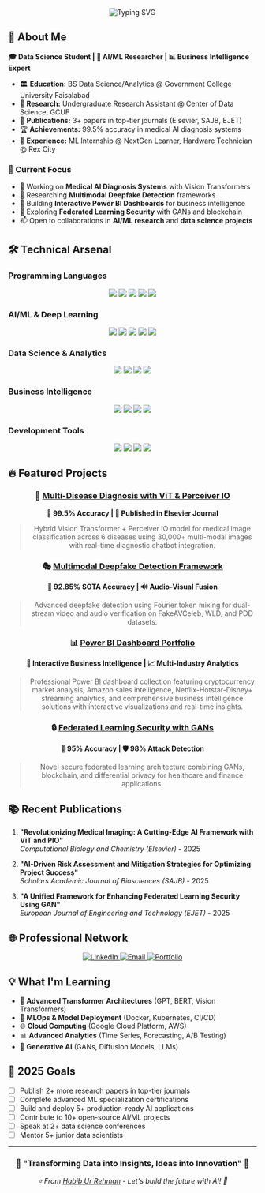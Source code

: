 <div align="center">
  <img src="https://readme-typing-svg.herokuapp.com?font=Fira+Code&size=30&pause=1000&color=2196F3&center=true&vCenter=true&width=600&lines=Hi+there%2C+I'm+Habib+Ur+Rehman+%F0%9F%91%8B;Data+Scientist+%7C+AI%2FML+Researcher;Deep+Learning+Enthusiast;Published+Author+%26+Innovator" alt="Typing SVG" />
</div>

## 🚀 About Me

**🎓 Data Science Student | 🔬 AI/ML Researcher | 📊 Business Intelligence Expert**

- 🏛️ **Education:** BS Data Science/Analytics @ Government College University Faisalabad
- 🔬 **Research:** Undergraduate Research Assistant @ Center of Data Science, GCUF
- 📄 **Publications:** 3+ papers in top-tier journals (Elsevier, SAJB, EJET)
- 🏆 **Achievements:** 99.5% accuracy in medical AI diagnosis systems
- 💼 **Experience:** ML Internship @ NextGen Learner, Hardware Technician @ Rex City

### 🎯 Current Focus
- 🔭 Working on **Medical AI Diagnosis Systems** with Vision Transformers
- 🌱 Researching **Multimodal Deepfake Detection** frameworks
- 👯 Building **Interactive Power BI Dashboards** for business intelligence
- 💬 Exploring **Federated Learning Security** with GANs and blockchain
- 📫 Open to collaborations in **AI/ML research** and **data science projects**

## 🛠️ Technical Arsenal

### Programming Languages
<p align="center">
  <img src="https://img.shields.io/badge/Python-FFD43B?style=for-the-badge&logo=python&logoColor=blue" />
  <img src="https://img.shields.io/badge/R-276DC3?style=for-the-badge&logo=r&logoColor=white" />
  <img src="https://img.shields.io/badge/SQL-CC2927?style=for-the-badge&logo=microsoft-sql-server&logoColor=white" />
  <img src="https://img.shields.io/badge/C++-00599C?style=for-the-badge&logo=cplusplus&logoColor=white" />
  <img src="https://img.shields.io/badge/JavaScript-F7DF1E?style=for-the-badge&logo=javascript&logoColor=black" />
</p>

### AI/ML & Deep Learning
<p align="center">
  <img src="https://img.shields.io/badge/TensorFlow-FF6F00?style=for-the-badge&logo=tensorflow&logoColor=white" />
  <img src="https://img.shields.io/badge/PyTorch-EE4C2C?style=for-the-badge&logo=pytorch&logoColor=white" />
  <img src="https://img.shields.io/badge/scikit--learn-F7931E?style=for-the-badge&logo=scikit-learn&logoColor=white" />
  <img src="https://img.shields.io/badge/OpenCV-27338e?style=for-the-badge&logo=OpenCV&logoColor=white" />
  <img src="https://img.shields.io/badge/Hugging%20Face-FFD21E?style=for-the-badge&logo=huggingface&logoColor=black" />
</p>

### Data Science & Analytics
<p align="center">
  <img src="https://img.shields.io/badge/Pandas-150458?style=for-the-badge&logo=pandas&logoColor=white" />
  <img src="https://img.shields.io/badge/NumPy-013243?style=for-the-badge&logo=numpy&logoColor=white" />
  <img src="https://img.shields.io/badge/Matplotlib-11557c?style=for-the-badge&logo=matplotlib&logoColor=white" />
  <img src="https://img.shields.io/badge/Seaborn-3776AB?style=for-the-badge&logo=python&logoColor=white" />
</p>

### Business Intelligence
<p align="center">
  <img src="https://img.shields.io/badge/Power%20BI-F2C811?style=for-the-badge&logo=powerbi&logoColor=black" />
  <img src="https://img.shields.io/badge/Tableau-E97627?style=for-the-badge&logo=tableau&logoColor=white" />
  <img src="https://img.shields.io/badge/Excel-217346?style=for-the-badge&logo=microsoft-excel&logoColor=white" />
  <img src="https://img.shields.io/badge/MySQL-005C84?style=for-the-badge&logo=mysql&logoColor=white" />
</p>

### Development Tools
<p align="center">
  <img src="https://img.shields.io/badge/Jupyter-F37626?style=for-the-badge&logo=jupyter&logoColor=white" />
  <img src="https://img.shields.io/badge/VS%20Code-007ACC?style=for-the-badge&logo=visual-studio-code&logoColor=white" />
  <img src="https://img.shields.io/badge/Google%20Colab-F9AB00?style=for-the-badge&logo=googlecolab&logoColor=white" />
  <img src="https://img.shields.io/badge/Git-F05032?style=for-the-badge&logo=git&logoColor=white" />
</p>

## 🔥 Featured Projects

<div align="center">

### 🏥 [Multi-Disease Diagnosis with ViT & Perceiver IO](https://github.com/habib-analyst/Medical-AI-Diagnosis)
**🎯 99.5% Accuracy | 📄 Published in Elsevier Journal**
> Hybrid Vision Transformer + Perceiver IO model for medical image classification across 6 diseases using 30,000+ multi-modal images with real-time diagnostic chatbot integration.

### 🎭 [Multimodal Deepfake Detection Framework](https://github.com/habib-analyst/Deepfake-Detection)
**🎯 92.85% SOTA Accuracy | 🔊 Audio-Visual Fusion**
> Advanced deepfake detection using Fourier token mixing for dual-stream video and audio verification on FakeAVCeleb, WLD, and PDD datasets.

### 📊 [Power BI Dashboard Portfolio]((https://github.com/habib-analyst/Power-BI-Dashboards))
**🎯 Interactive Business Intelligence | 📈 Multi-Industry Analytics**
> Professional Power BI dashboard collection featuring cryptocurrency market analysis, Amazon sales intelligence, Netflix-Hotstar-Disney+ streaming analytics, and comprehensive business intelligence solutions with interactive visualizations and real-time insights.

### 🔒 [Federated Learning Security with GANs](https://github.com/habib-analyst/Federated-Learning-Security)
**🎯 95% Accuracy | 🛡️ 98% Attack Detection**
> Novel secure federated learning architecture combining GANs, blockchain, and differential privacy for healthcare and finance applications.

</div>

## 📚 Recent Publications

1. **"Revolutionizing Medical Imaging: A Cutting-Edge AI Framework with ViT and PIO"**  
   *Computational Biology and Chemistry (Elsevier)* - 2025

2. **"AI-Driven Risk Assessment and Mitigation Strategies for Optimizing Project Success"**  
   *Scholars Academic Journal of Biosciences (SAJB)* - 2025

3. **"A Unified Framework for Enhancing Federated Learning Security Using GAN"**  
   *European Journal of Engineering and Technology (EJET)* - 2025

## 🌐 Professional Network

<div align="center">
  <a href="https://linkedin.com/in/habib-analyst" target="_blank">
    <img src="https://img.shields.io/badge/LinkedIn-0077B5?style=for-the-badge&logo=linkedin&logoColor=white" alt="LinkedIn"/>
  </a>
  <a href="mailto:habib.gcuf.edu@gmail.com">
    <img src="https://img.shields.io/badge/Email-D14836?style=for-the-badge&logo=gmail&logoColor=white" alt="Email"/>
  </a>
  <a href="https://habib.top/" target="_blank">
    <img src="https://img.shields.io/badge/Portfolio-000000?style=for-the-badge&logo=vercel&logoColor=white" alt="Portfolio"/>
  </a>
</div>

## 💡 What I'm Learning

- 🧠 **Advanced Transformer Architectures** (GPT, BERT, Vision Transformers)
- 🔐 **MLOps & Model Deployment** (Docker, Kubernetes, CI/CD)
- 🌐 **Cloud Computing** (Google Cloud Platform, AWS)
- 📊 **Advanced Analytics** (Time Series, Forecasting, A/B Testing)
- 🤖 **Generative AI** (GANs, Diffusion Models, LLMs)

## 🎯 2025 Goals

- [ ] Publish 2+ more research papers in top-tier journals
- [ ] Complete advanced ML specialization certifications
- [ ] Build and deploy 5+ production-ready AI applications
- [ ] Contribute to 10+ open-source AI/ML projects
- [ ] Speak at 2+ data science conferences
- [ ] Mentor 5+ junior data scientists

---

<div align="center">
  <h3>💫 "Transforming Data into Insights, Ideas into Innovation" 💫</h3>
  <p><i>⭐️ From <a href="https://github.com/habib-analyst">Habib Ur Rehman</a> - Let's build the future with AI! 🚀</i></p>
</div>
